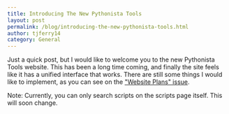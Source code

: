 ```yaml
---
title: Introducing The New Pythonista Tools
layout: post
permalink: /blog/introducing-the-new-pythonista-tools.html
author: tjferry14
category: General
---
```


Just a quick post, but I would like to welcome you to the new Pythonista Tools website. This has been a long time coming, 
and finally the site feels like it has a unified interface that works. There are still some things I would
like to implement, as you can see on the ["Website Plans" issue](https://github.com/Pythonista-Tools/Pythonista-Tools/issues/21).

Note: Currently, you can only search scripts on the scripts page itself. This will soon change.
